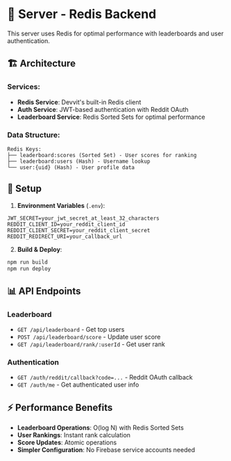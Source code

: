 # 🚀 Server - Redis Backend

This server uses Redis for optimal performance with leaderboards and user authentication.

## 🏗️ Architecture

### **Services:**
- **Redis Service**: Devvit's built-in Redis client
- **Auth Service**: JWT-based authentication with Reddit OAuth
- **Leaderboard Service**: Redis Sorted Sets for optimal performance

### **Data Structure:**
```
Redis Keys:
├── leaderboard:scores (Sorted Set) - User scores for ranking
├── leaderboard:users (Hash) - Username lookup
└── user:{uid} (Hash) - User profile data
```

## 🔧 Setup

1. **Environment Variables** (`.env`):
```env
JWT_SECRET=your_jwt_secret_at_least_32_characters
REDDIT_CLIENT_ID=your_reddit_client_id
REDDIT_CLIENT_SECRET=your_reddit_client_secret
REDDIT_REDIRECT_URI=your_callback_url
```

2. **Build & Deploy**:
```bash
npm run build
npm run deploy
```

## 📊 API Endpoints

### Leaderboard
- `GET /api/leaderboard` - Get top users
- `POST /api/leaderboard/score` - Update user score
- `GET /api/leaderboard/rank/:userId` - Get user rank

### Authentication  
- `GET /auth/reddit/callback?code=...` - Reddit OAuth callback
- `GET /auth/me` - Get authenticated user info

## ⚡ Performance Benefits

- **Leaderboard Operations**: O(log N) with Redis Sorted Sets
- **User Rankings**: Instant rank calculation
- **Score Updates**: Atomic operations
- **Simpler Configuration**: No Firebase service accounts needed